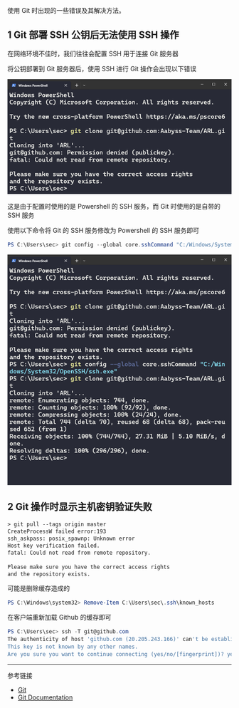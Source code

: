 使用 Git 时出现的一些错误及其解决方法。

## 1 Git 部署 SSH 公钥后无法使用 SSH 操作

在网络环境不佳时，我们往往会配置 SSH 用于连接 Git 服务器

将公钥部署到 Git 服务器后，使用 SSH 进行 Git 操作会出现以下错误

![将公钥部署到 Git 服务器后，使用 SSH 进行 Git 操作可能会出现以下错误](./../../../images/Issues%20of%20Git/%E5%B0%86%E5%85%AC%E9%92%A5%E9%83%A8%E7%BD%B2%E5%88%B0%20Git%20%E6%9C%8D%E5%8A%A1%E5%99%A8%E5%90%8E%EF%BC%8C%E4%BD%BF%E7%94%A8%20SSH%20%E8%BF%9B%E8%A1%8C%20Git%20%E6%93%8D%E4%BD%9C%E5%8F%AF%E8%83%BD%E4%BC%9A%E5%87%BA%E7%8E%B0%E4%BB%A5%E4%B8%8B%E9%94%99%E8%AF%AF.png)

这是由于配置时使用的是 Powershell 的 SSH 服务，而 Git 时使用的是自带的 SSH 服务

使用以下命令将 Git 的 SSH 服务修改为 Powershell 的 SSH 服务即可

```powershell
PS C:\Users\sec> git config --global core.sshCommand "C:/Windows/System32/OpenSSH/ssh.exe"
```

![使用以下命令将 Git 的 SSH 服务修改为 Powershell 的 SSH 服务即可](./../../../images/Issues%20of%20Git/%E4%BD%BF%E7%94%A8%E4%BB%A5%E4%B8%8B%E5%91%BD%E4%BB%A4%E5%B0%86%20Git%20%E7%9A%84%20SSH%20%E6%9C%8D%E5%8A%A1%E4%BF%AE%E6%94%B9%E4%B8%BA%20Powershell%20%E7%9A%84%20SSH%20%E6%9C%8D%E5%8A%A1%E5%8D%B3%E5%8F%AF.png)

## 2 Git 操作时显示主机密钥验证失败

```
> git pull --tags origin master
CreateProcessW failed error:193
ssh_askpass: posix_spawnp: Unknown error
Host key verification failed.
fatal: Could not read from remote repository.

Please make sure you have the correct access rights
and the repository exists.
```

可能是删除缓存造成的

```powershell
PS C:\Windows\system32> Remove-Item C:\Users\sec\.ssh\known_hosts
```

在客户端重新加载 Github 的缓存即可

```powershell
PS C:\Users\sec> ssh -T git@github.com
The authenticity of host 'github.com (20.205.243.166)' can't be established.
This key is not known by any other names.
Are you sure you want to continue connecting (yes/no/[fingerprint])? yes
```

---

参考链接

- [Git](https://git-scm.com/)
- [Git Documentation](https://git-scm.com/doc)
